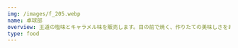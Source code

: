 ```yaml
---
img: /images/f_205.webp
name: 卓球部
overview: 王道の塩味とキャラメル味を販売します。目の前で焼く、作りたての美味しさをお楽しみ下さい。
type: food
---
```

